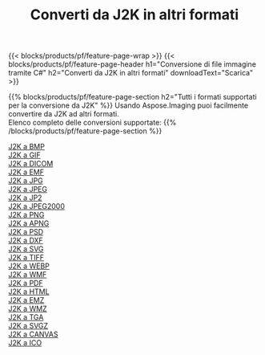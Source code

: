 ﻿---
title: Converti da J2K in altri formati 
weight: 3920
url: /it/java/conversion/from/j2k 
lang: it
langdirlevel: 2
locales: zh-hans,ja,it,ru,de,es,fr,nl,id,lt,pl,pt,vi,tr,ko,zh-hant,ar,hi,th,sv,cs,uk,he
description: Usando Aspose.Imaging puoi facilmente convertire da J2K ad altri formati
---

{{< blocks/products/pf/feature-page-wrap >}}
{{< blocks/products/pf/feature-page-header h1="Conversione di file immagine tramite C#" h2="Converti da J2K in altri formati" downloadText="Scarica" >}}


{{% blocks/products/pf/feature-page-section  h2="Tutti i formati supportati per la conversione da J2K" %}}
Usando Aspose.Imaging puoi facilmente convertire da J2K ad altri formati.
<br/>
Elenco completo delle conversioni supportate:
{{% /blocks/products/pf/feature-page-section %}}
<div class="container-fluid productfamilypage bg-gray">
    <div class="convertypes bg-gray agp-content section">
        <div class="container">
		<div class="row other-converters">
		    <div class='col-md-2 other-converter remove-lp remove-rp'><a href="/imaging/it/java/conversion/j2k-to-bmp" >J2K a BMP</a></div><div class='col-md-2 other-converter remove-lp remove-rp'><a href="/imaging/it/java/conversion/j2k-to-gif" >J2K a GIF</a></div><div class='col-md-2 other-converter remove-lp remove-rp'><a href="/imaging/it/java/conversion/j2k-to-dicom" >J2K a DICOM</a></div><div class='col-md-2 other-converter remove-lp remove-rp'><a href="/imaging/it/java/conversion/j2k-to-emf" >J2K a EMF</a></div><div class='col-md-2 other-converter remove-lp remove-rp'><a href="/imaging/it/java/conversion/j2k-to-jpg" >J2K a JPG</a></div><div class='col-md-2 other-converter remove-lp remove-rp'><a href="/imaging/it/java/conversion/j2k-to-jpeg" >J2K a JPEG</a></div><div class='col-md-2 other-converter remove-lp remove-rp'><a href="/imaging/it/java/conversion/j2k-to-jp2" >J2K a JP2</a></div><div class='col-md-2 other-converter remove-lp remove-rp'><a href="/imaging/it/java/conversion/j2k-to-jpeg2000" >J2K a JPEG2000</a></div><div class='col-md-2 other-converter remove-lp remove-rp'><a href="/imaging/it/java/conversion/j2k-to-png" >J2K a PNG</a></div><div class='col-md-2 other-converter remove-lp remove-rp'><a href="/imaging/it/java/conversion/j2k-to-apng" >J2K a APNG</a></div><div class='col-md-2 other-converter remove-lp remove-rp'><a href="/imaging/it/java/conversion/j2k-to-psd" >J2K a PSD</a></div><div class='col-md-2 other-converter remove-lp remove-rp'><a href="/imaging/it/java/conversion/j2k-to-dxf" >J2K a DXF</a></div><div class='col-md-2 other-converter remove-lp remove-rp'><a href="/imaging/it/java/conversion/j2k-to-svg" >J2K a SVG</a></div><div class='col-md-2 other-converter remove-lp remove-rp'><a href="/imaging/it/java/conversion/j2k-to-tiff" >J2K a TIFF</a></div><div class='col-md-2 other-converter remove-lp remove-rp'><a href="/imaging/it/java/conversion/j2k-to-webp" >J2K a WEBP</a></div><div class='col-md-2 other-converter remove-lp remove-rp'><a href="/imaging/it/java/conversion/j2k-to-wmf" >J2K a WMF</a></div><div class='col-md-2 other-converter remove-lp remove-rp'><a href="/imaging/it/java/conversion/j2k-to-pdf" >J2K a PDF</a></div><div class='col-md-2 other-converter remove-lp remove-rp'><a href="/imaging/it/java/conversion/j2k-to-html" >J2K a HTML</a></div><div class='col-md-2 other-converter remove-lp remove-rp'><a href="/imaging/it/java/conversion/j2k-to-emz" >J2K a EMZ</a></div><div class='col-md-2 other-converter remove-lp remove-rp'><a href="/imaging/it/java/conversion/j2k-to-wmz" >J2K a WMZ</a></div><div class='col-md-2 other-converter remove-lp remove-rp'><a href="/imaging/it/java/conversion/j2k-to-tga" >J2K a TGA</a></div><div class='col-md-2 other-converter remove-lp remove-rp'><a href="/imaging/it/java/conversion/j2k-to-svgz" >J2K a SVGZ</a></div><div class='col-md-2 other-converter remove-lp remove-rp'><a href="/imaging/it/java/conversion/j2k-to-canvas" >J2K a CANVAS</a></div><div class='col-md-2 other-converter remove-lp remove-rp'><a href="/imaging/it/java/conversion/j2k-to-ico" >J2K a ICO</a></div>
                </div>
        </div>
    </div>
</div>
<br/>

